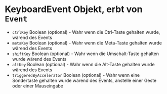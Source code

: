 # KeyboardEvent Objekt, erbt von `Event`

* `ctrlKey` Boolean (optional) - Wahr wenn die Ctrl-Taste gehalten wurde, wärend des Events
* `metaKey` Boolean (optional) - Wahr wenn die Meta-Taste gehalten wurde wärend des Events
* `shiftKey` Boolean (optional) - Wahr wenn die Umschalt-Taste gehalten wurde wärend des Events
* `altKey` Boolean (optional) - Wahr wenn die Alt-Taste gehalten wurde wärend des Events
* `triggeredByAccelerator` Boolean (optional) - Wahr wenn eine Sondertaste gehalten wurde wärend des Events, anstelle einer Geste oder einer Mauseingabe
